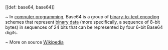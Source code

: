 [[def: base64, base64]]

~ In [computer programming](https://en.wikipedia.org/wiki/Computer_programming), Base64 is a group of [binary-to-text encoding](https://en.wikipedia.org/wiki/Binary-to-text_encoding) schemes that represent [binary data](https://en.wikipedia.org/wiki/Binary_data) (more specifically, a sequence of 8-bit bytes) in sequences of 24 bits that can be represented by four 6-bit Base64 digits.

~ More on source [Wikipedia](https://en.wikipedia.org/wiki/Base64)
